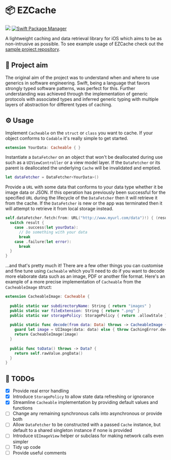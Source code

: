 # 📦 EZCache
<p>
    <img src="https://img.shields.io/badge/Swift-5.1-orange.svg" />
    <a href="https://swift.org/package-manager">
        <img src="https://img.shields.io/badge/swiftpm-compatible-brightgreen.svg?style=flat" alt="Swift Package Manager" />
    </a>
</p>

A lightweight caching and data retrieval library for iOS which aims to be as non-intrusive as possible. To see example usage of EZCache check out the [sample project repository](https://github.com/chackle/EZCache).

## 🎯 Project aim

The original aim of the project was to understand when and where to use generics in software engineering. Swift, being a language that favors strongly typed software patterns, was perfect for this. Further understanding was achieved through the implementation of generic protocols with associated types and inferred generic typing with multiple layers of abstraction for different types of caching.

## ⚙️ Usage

Implement `Cacheable` on the `struct` or  `class` you want to cache. If your object conforms to `Codable` it's really simple to get started.
``` swift
extension YourData: Cacheable { }
```

Instantiate a `DataFetcher` on an object that won't be deallocated during use such as a `UIViewController` or a view model layer. If the `DataFetcher` or its parent is deallocated the underlying `Cache` will be invalidated and emptied.
``` swift
let dataFetcher = DataFetcher<YourData>()
```

Provide a `URL` with some data that conforms to your data type whether it be image data or JSON. If this operation has previously been successful for the specified `URL` during the lifecycle of the `DataFetcher` then it will retrieve it from the cache. If the `DataFetcher` is new or the app was terminated then it will attempt to retrieve it from local storage instead.
``` swift 
self.dataFetcher.fetch(from: URL("http://www.myurl.com/data")!) { (result) in
  switch result {
    case .success(let yourData):
      // Do something with your data
      break
    case .failure(let error):
      break
  }
}

```
...and that's pretty much it! There are a few other things you can customise and fine tune using `Cacheable` which you'll need to do if you want to decode more elaborate data such as an image, PDF or another file format. Here's an example of a more precise implementation of `Cacheable` from the `CacheableImage` struct:
``` swift
extension CacheableImage: Cacheable {
  
  public static var subdirectoryName: String { return "images" }
  public static var fileExtension: String { return ".png" }
  public static var storagePolicy: StoragePolicy { return .allowStale }
  
  public static func decode(from data: Data) throws -> CacheableImage {
    guard let image = UIImage(data: data) else { throw CachingError.decodingFailed }
    return CacheableImage(image)
  }
  
  public func toData() throws -> Data? {
    return self.rawValue.pngData()
  }
}
```

## 🔨 TODOs

- [x] Provide real error handling
- [x] Introduce `StoragePolicy` to allow state data refreshing or ignorance
- [x] Streamline `Cacheable` implementation by providing default values and functions
- [ ] Change any remaining synchronous calls into asynchronous or provide both
- [ ] Allow `DataFetcher` to be constructed with a passed `Cache` instance, but default to a shared singleton instance if none is provided
- [ ] Introduce `UIImageView` helper or subclass for making network calls even simpler
- [ ] Tidy up code
- [ ] Provide useful comments
